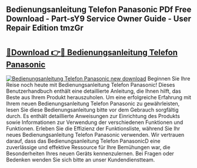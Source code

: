 ## Bedienungsanleitung Telefon Panasonic PDf Free Download - Part-sY9 Service Owner Guide - User Repair Edition tmzGr

# <h2><a href="http://df3643e.blite.top/?on=Bedienungsanleitung+Telefon+Panasonic">🔗Download 👉🔴 Bedienungsanleitung Telefon Panasonic</a></h2>

[![Bedienungsanleitung Telefon Panasonic new download](https://i.imgur.com/lujVjoI.png)](http://df3643e.blite.top/?on=Bedienungsanleitung+Telefon+Panasonic)
Beginnen Sie Ihre Reise noch heute mit Bedienungsanleitung Telefon Panasonic! Dieses Benutzerhandbuch enthält eine detaillierte Anleitung, die Ihnen hilft, das Beste aus Ihrem Produkt herauszuholen. Um eine erfolgreiche Erfahrung mit Ihrem neuen Bedienungsanleitung Telefon Panasonic zu gewährleisten, lesen Sie diese Bedienungsanleitung bitte vor dem Gebrauch sorgfältig durch. Es enthält detaillierte Anweisungen zur Einrichtung des Produkts sowie Informationen zur Verwendung der verschiedenen Funktionen und Funktionen. Erleben Sie die Effizienz der Funktionsliste, während Sie Ihr neues Bedienungsanleitung Telefon Panasonic verwenden. Wir vertrauen darauf, dass das Bedienungsanleitung Telefon PanasonicD eine zuverlässige und effektive Ressource für Ihre Bemühungen war, die Besonderheiten Ihres neuen Geräts kennenzulernen. Bei Fragen oder Bedenken wenden Sie sich bitte an unser Kundendienstteam.
